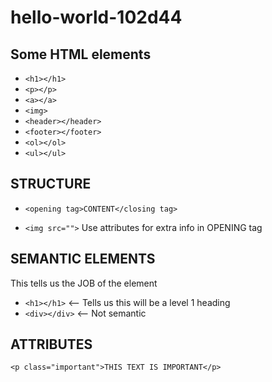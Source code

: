 # hello-world-102d44

## Some HTML elements

* `<h1></h1>`
* `<p></p>`
* `<a></a>`
* `<img>`
* `<header></header>`
* `<footer></footer>`
* `<ol></ol>`
* `<ul></ul>`

## STRUCTURE

* `<opening tag>CONTENT</closing tag>`

* `<img src="">` Use attributes for extra info in OPENING tag

## SEMANTIC ELEMENTS

This tells us the JOB of the element

* `<h1></h1>` <-- Tells us this will be a level 1 heading
* `<div></div>` <-- Not semantic

## ATTRIBUTES

`<p class="important">THIS TEXT IS IMPORTANT</p>`
